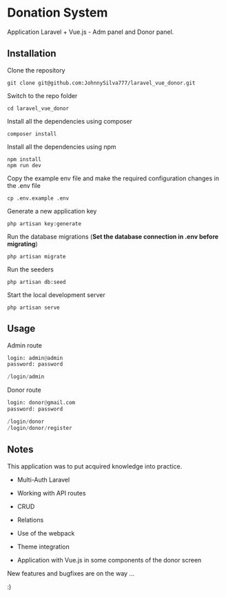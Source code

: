 # Donation System

Application Laravel + Vue.js - Adm panel and Donor panel.

## Installation

Clone the repository

    git clone git@github.com:JohnnySilva777/laravel_vue_donor.git

Switch to the repo folder

    cd laravel_vue_donor

Install all the dependencies using composer

    composer install

Install all the dependencies using npm

    npm install
    npm run dev

Copy the example env file and make the required configuration changes in the .env file

    cp .env.example .env

Generate a new application key

    php artisan key:generate

Run the database migrations (**Set the database connection in .env before migrating**)

    php artisan migrate

Run the seeders

    php artisan db:seed

Start the local development server

    php artisan serve

## Usage

Admin route
```python
login: admin@admin
password: password

/login/admin
```

Donor route
```python
login: donor@gmail.com
password: password

/login/donor
/login/donor/register
```

## Notes
This application was to put acquired knowledge into practice.

* Multi-Auth Laravel

* Working with API routes

* CRUD

* Relations

* Use of the webpack

* Theme integration

* Application with Vue.js in some components of the donor screen

New features and bugfixes are on the way ...

:)
